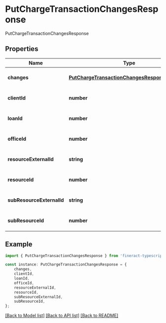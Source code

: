 # PutChargeTransactionChangesResponse

PutChargeTransactionChangesResponse

## Properties

Name | Type | Description | Notes
------------ | ------------- | ------------- | -------------
**changes** | [**PutChargeTransactionChangesResponseChanges**](PutChargeTransactionChangesResponseChanges.md) |  | [optional] [default to undefined]
**clientId** | **number** |  | [optional] [default to undefined]
**loanId** | **number** |  | [optional] [default to undefined]
**officeId** | **number** |  | [optional] [default to undefined]
**resourceExternalId** | **string** |  | [optional] [default to undefined]
**resourceId** | **number** |  | [optional] [default to undefined]
**subResourceExternalId** | **string** |  | [optional] [default to undefined]
**subResourceId** | **number** |  | [optional] [default to undefined]

## Example

```typescript
import { PutChargeTransactionChangesResponse } from 'fineract-typescript-client';

const instance: PutChargeTransactionChangesResponse = {
    changes,
    clientId,
    loanId,
    officeId,
    resourceExternalId,
    resourceId,
    subResourceExternalId,
    subResourceId,
};
```

[[Back to Model list]](../README.md#documentation-for-models) [[Back to API list]](../README.md#documentation-for-api-endpoints) [[Back to README]](../README.md)
